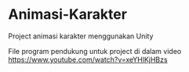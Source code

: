 # Animasi-Karakter
Project animasi karakter menggunakan Unity

File program pendukung untuk project di dalam video https://www.youtube.com/watch?v=xeYHlKjHBzs
